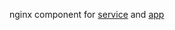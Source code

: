 nginx component for [service](https://github.com/ankjevel/sub) and [app](https://github.com/ankjevel/WebAuthy)
